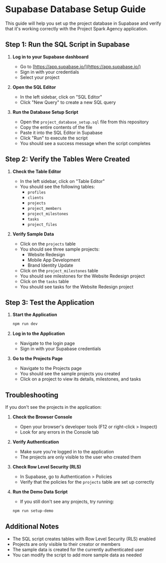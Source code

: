 # Supabase Database Setup Guide

This guide will help you set up the project database in Supabase and verify that it's working correctly with the Project Spark Agency application.

## Step 1: Run the SQL Script in Supabase

1. **Log in to your Supabase dashboard**
   - Go to [https://app.supabase.io/](https://app.supabase.io/)
   - Sign in with your credentials
   - Select your project

2. **Open the SQL Editor**
   - In the left sidebar, click on "SQL Editor"
   - Click "New Query" to create a new SQL query

3. **Run the Database Setup Script**
   - Open the `project_database_setup.sql` file from this repository
   - Copy the entire contents of the file
   - Paste it into the SQL Editor in Supabase
   - Click "Run" to execute the script
   - You should see a success message when the script completes

## Step 2: Verify the Tables Were Created

1. **Check the Table Editor**
   - In the left sidebar, click on "Table Editor"
   - You should see the following tables:
     - `profiles`
     - `clients`
     - `projects`
     - `project_members`
     - `project_milestones`
     - `tasks`
     - `project_files`

2. **Verify Sample Data**
   - Click on the `projects` table
   - You should see three sample projects:
     - Website Redesign
     - Mobile App Development
     - Brand Identity Update
   - Click on the `project_milestones` table
   - You should see milestones for the Website Redesign project
   - Click on the `tasks` table
   - You should see tasks for the Website Redesign project

## Step 3: Test the Application

1. **Start the Application**
   ```bash
   npm run dev
   ```

2. **Log in to the Application**
   - Navigate to the login page
   - Sign in with your Supabase credentials

3. **Go to the Projects Page**
   - Navigate to the Projects page
   - You should see the sample projects you created
   - Click on a project to view its details, milestones, and tasks

## Troubleshooting

If you don't see the projects in the application:

1. **Check the Browser Console**
   - Open your browser's developer tools (F12 or right-click > Inspect)
   - Look for any errors in the Console tab

2. **Verify Authentication**
   - Make sure you're logged in to the application
   - The projects are only visible to the user who created them

3. **Check Row Level Security (RLS)**
   - In Supabase, go to Authentication > Policies
   - Verify that the policies for the `projects` table are set up correctly

4. **Run the Demo Data Script**
   - If you still don't see any projects, try running:
   ```bash
   npm run setup-demo
   ```

## Additional Notes

- The SQL script creates tables with Row Level Security (RLS) enabled
- Projects are only visible to their creator or members
- The sample data is created for the currently authenticated user
- You can modify the script to add more sample data as needed